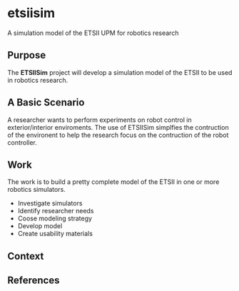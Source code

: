 # etsiisim
A simulation model of the ETSII UPM for robotics research

## Purpose

The **ETSIISim** project will develop a simulation model of the ETSII to be used in robotics research.

## A Basic Scenario

A researcher wants to perform experiments on robot control in exterior/interior enviroments. The use of ETSIISim simplfies the contruction of the environent to help the research focus on the contruction of the robot controller.

## Work

The work is to build a pretty complete model of the ETSII in one or more robotics simulators.

- Investigate simulators
- Identify researcher needs
- Coose modeling strategy
- Develop model
- Create usability materials 

## Context

## References

